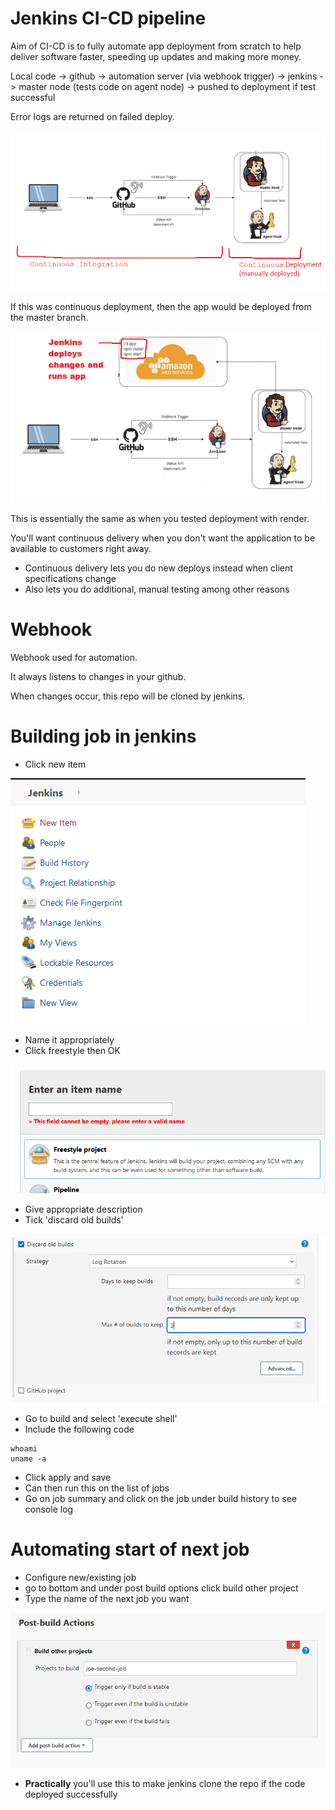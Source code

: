 # Jenkins CI-CD pipeline

Aim of CI-CD is to fully automate app deployment from scratch to help deliver software faster, speeding up updates and making more money.

Local code -> github -> automation server (via webhook trigger) -> jenkins -> master node (tests code on agent node) -> pushed to deployment if test successful

Error logs are returned on failed deploy.

![jenkins_pipeline.png](jenkins_pipeline.png)

If this was continuous deployment, then the app would be deployed from the master branch.

![jenkins_pipeline_deliv.png](jenkins_pipeline_deliv.png)

This is essentially the same as when you tested deployment with render.

You'll want continuous delivery when you don't want the application to be available to customers right away.
- Continuous delivery lets you do new deploys instead when client specifications change
- Also lets you do additional, manual testing among other reasons

# Webhook

Webhook used for automation.

It always listens to changes in your github.

When changes occur, this repo will be cloned by jenkins.

# Building job in jenkins

- Click new item

![1.png](1.png)

- Name it appropriately 
- Click freestyle then OK

![2.png](2.png)

- Give appropriate description
- Tick 'discard old builds'

![3.png](3.png)

- Go to build and select 'execute shell'
- Include the following code
``` 
whoami
uname -a
```
- Click apply and save
- Can then run this on the list of jobs
- Go on job summary and click on the job under build history to see console log

# Automating start of next job
- Configure new/existing job
- go to bottom and under post build options click build other project
- Type the name of the next job you want

![8.png](8.png)

- **Practically** you'll use this to make jenkins clone the repo if the code deployed successfully
